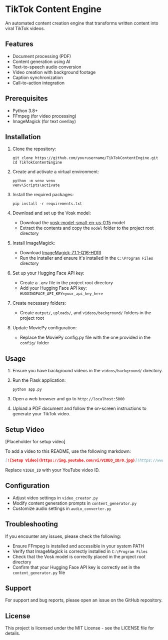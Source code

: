 # TikTok Content Engine

An automated content creation engine that transforms written content into viral TikTok videos.

## Features

- Document processing (PDF)
- Content generation using AI
- Text-to-speech audio conversion
- Video creation with background footage
- Caption synchronization
- Call-to-action integration

## Prerequisites

- Python 3.8+
- FFmpeg (for video processing)
- ImageMagick (for text overlay)

## Installation

1. Clone the repository:
   ```
   git clone https://github.com/yourusername/TikTokContentEngine.git
   cd TikTokContentEngine
   ```

2. Create and activate a virtual environment:
   ```
   python -m venv venv
   venv\Scripts\activate
   ```

3. Install the required packages:
   ```
   pip install -r requirements.txt
   ```

4. Download and set up the Vosk model:
   - Download the [vosk-model-small-en-us-0.15](https://alphacephei.com/vosk/models/vosk-model-small-en-us-0.15.zip) model
   - Extract the contents and copy the `model` folder to the project root directory

5. Install ImageMagick:
   - Download [ImageMagick-7.1.1-Q16-HDRI](https://imagemagick.org/archive/binaries/ImageMagick-7.1.1-37-Q16-HDRI-x64-dll.exe)
   - Run the installer and ensure it's installed in the `C:\Program Files` directory

6. Set up your Hugging Face API key:
   - Create a `.env` file in the project root directory
   - Add your Hugging Face API key: `HUGGINGFACE_API_KEY=your_api_key_here`

7. Create necessary folders:
   - Create `output/`, `uploads/`, and `videos/background/` folders in the project root

8. Update MoviePy configuration:
   - Replace the MoviePy config.py file with the one provided in the `config/` folder

## Usage

1. Ensure you have background videos in the `videos/background/` directory.

2. Run the Flask application:
   ```
   python app.py
   ```

3. Open a web browser and go to `http://localhost:5000`

4. Upload a PDF document and follow the on-screen instructions to generate your TikTok video.

## Setup Video

[Placeholder for setup video]

To add a video to this README, use the following markdown:
```markdown
[![Setup Video](https://img.youtube.com/vi/VIDEO_ID/0.jpg)](https://www.youtube.com/watch?v=VIDEO_ID)
```
Replace `VIDEO_ID` with your YouTube video ID.

## Configuration

- Adjust video settings in `video_creator.py`
- Modify content generation prompts in `content_generator.py`
- Customize audio settings in `audio_converter.py`

## Troubleshooting

If you encounter any issues, please check the following:
- Ensure FFmpeg is installed and accessible in your system PATH
- Verify that ImageMagick is correctly installed in `C:\Program Files`
- Check that the Vosk model is correctly placed in the project root directory
- Confirm that your Hugging Face API key is correctly set in the `content_generator.py` file

## Support

For support and bug reports, please open an issue on the GitHub repository.

## License

This project is licensed under the MIT License - see the LICENSE file for details.
